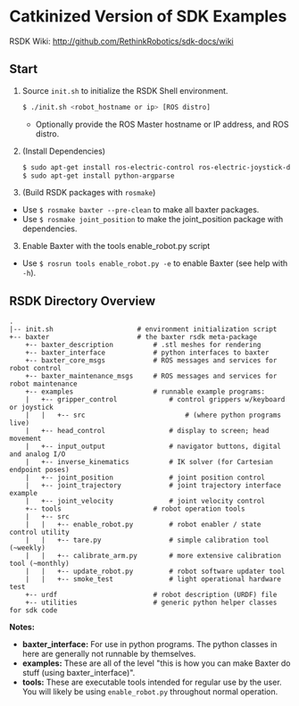 Catkinized Version of SDK Examples
============
RSDK Wiki:  http://github.com/RethinkRobotics/sdk-docs/wiki

## Start

1. Source `init.sh` to initialize the RSDK Shell environment.  
    ```bash
    $ ./init.sh <robot_hostname or ip> [ROS distro]
    ```
   - Optionally provide the ROS Master hostname or IP address, and ROS distro.  

2. (Install Dependencies)  
    ```bash
    $ sudo apt-get install ros-electric-control ros-electric-joystick-drivers ros-electric-geometry  
    $ sudo apt-get install python-argparse  
    ```  
3. (Build RSDK packages with `rosmake`)
  - Use `$ rosmake baxter --pre-clean` to make all baxter packages.  
  - Use `$ rosmake joint_position` to make the joint_position package with dependencies.  
3. Enable Baxter with the tools enable_robot.py script  
  - Use `$ rosrun tools enable_robot.py -e` to enable Baxter (see help with `-h`).  


## RSDK Directory Overview
```
.
|-- init.sh                     # environment initialization script
+-- baxter                      # the baxter rsdk meta-package
    +-- baxter_description          # .stl meshes for rendering
    +-- baxter_interface            # python interfaces to baxter
    +-- baxter_core_msgs            # ROS messages and services for robot control
    +-- baxter_maintenance_msgs     # ROS messages and services for robot maintenance
    +-- examples                    # runnable example programs:
    |   +-- gripper_control             # control grippers w/keyboard or joystick
    |   |   +-- src                         # (where python programs live)
    |   +-- head_control                # display to screen; head movement
    |   +-- input_output                # navigator buttons, digital and analog I/O
    |   +-- inverse_kinematics          # IK solver (for Cartesian endpoint poses)
    |   +-- joint_position              # joint position control
    |   +-- joint_trajectory            # joint trajectory interface example
    |   +-- joint_velocity              # joint velocity control
    +-- tools                       # robot operation tools 
    |   +-- src
    |   |   +-- enable_robot.py         # robot enabler / state control utility
    |   |   +-- tare.py                 # simple calibration tool (~weekly)
    |   |   +-- calibrate_arm.py        # more extensive calibration tool (~monthly)
    |   |   +-- update_robot.py         # robot software updater tool
    |   |   +-- smoke_test              # light operational hardware test
    +-- urdf                        # robot description (URDF) file
    +-- utilities                   # generic python helper classes for sdk code
```

**Notes:**  
- **baxter_interface:** For use in python programs. The python classes in here are generally not runnable by themselves.
- **examples:** These are all of the level "this is how you can make Baxter do stuff (using baxter_interface)".
- **tools:** These are executable tools intended for regular use by the user.  You will likely be using `enable_robot.py` throughout normal operation.

